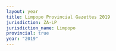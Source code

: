 ```yaml
---
layout: year
title: Limpopo Provincial Gazettes 2019
jurisdiction: ZA-LP
jurisdiction_name: Limpopo
provincial: true
year: "2019"
---
```

